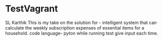 # TestVagrant
SL Karthik 
This is my take on the solution for - intelligent system that can calculate the weekly subscription expenses of essential items for a household.
code language- pyton 
while running test give input each time.
